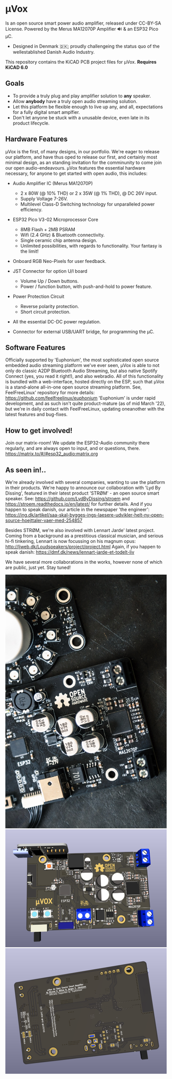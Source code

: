 # µVox

Is an open source smart power audio amplifier, released under CC-BY-SA License.
Powered by the Merus MA12070P Amplifier 🔊 & an ESP32 Pico µC. 

- Designed in Denmark 🇩🇰; proudly challengeing the status quo of the wellestablished Danish Audio Industry. 

This repository contains the KiCAD PCB project files for µVox. **Requires KiCAD 6.0**

## Goals

- To provide a truly plug and play amplifier solution to **any** speaker. 
- Allow **anybody** have a truly open audio streaming solution.
- Let this platform be flexible enough to live up any, and all, expectations for a fully digital smart amplfier. 
- Don't let anyone be stuck with a unusable device, even late in its product lifecycle.  

## Hardware Features

µVox is the first, of many designs, in our portfolio. We're eager to release our platform, and have thus oped to release our first, and certainly most minimal design, as an standing invitation for the comminunity to come join our open audio-endeavours.
µVox features the essential hardware necessary, for anyone to get started with open audio, this includes: 

- Audio Amplifier IC (Merus MA12070P)
  - 2 x 80W (@ 10% THD) or 2 x 35W (@ 1% THD), @ DC 26V input.
  - Supply Voltage 7-26V.
  - Multilevel Class-D Switching technology for unparalleled power efficiency.
    
- ESP32 Pico V3-02 Microprocessor Core
  - 8MB Flash + 2MB PSRAM
  - Wifi (2.4 GHz) & Bluetooth connectivity.
  - Single ceramic chip antenna design. 
  - Unlimited possibilities, with regards to functionality. Your fantasy is the limit!

- Onboard RGB Neo-Pixels for user feedback.

- JST Connector for option U/I board
  - Volume Up / Down buttons. 
  - Power / function button, with push-and-hold to power feature.

- Power Protection Circuit
  - Reverse polarity protection.
  - Short circuit protection.

- All the essential DC-DC power regulation.

- Connector for external USB/UART bridge, for programming the µC. 


## Software Features

Officially supported by 'Euphonium', the most sophisticated open source embedded audio streaming platform we've ever seen, µVox is able to not only do classic A2DP Bluetooth Audio Streaming, but also native Spotify Connect (yes, you read it right!), and also webradio. All of this functionality is bundled with a web-interface, hosted directly on the ESP, such that µVox is a stand-alone all-in-one open source streaming platform. 
See, FeelFreeLinux' repository for more details: https://github.com/feelfreelinux/euphonium
'Euphonium' is under rapid development, and as such isn't quite product-mature (as of mid March '22), but we're in daily contact with FeelFreeLinux, updating oneanother with the latest features and bug-fixes.

## How to get involved!

Join our matrix-room! We update the ESP32-Audio community there regularly, and are always open to input, and or questions, there. 
https://matrix.to/#/#esp32_audio:matrix.org


## As seen in!.. 

We're already involved with several companies, wanting to use the platform in their products.
We're happy to announce our collaboration with 'Lyd By Dissing', featured in their latest product 'STRØM' - an open source smart speaker. 
See: https://github.com/LydByDissing/stroem and https://stroem.readthedocs.io/en/latest/ for further details. 
And if you happen to speak danish, our article in the newspaper 'the engineer': https://ing.dk/artikel/saa-skal-bygges-ings-laesere-udvikler-helt-ny-open-source-hoejttaler-vaer-med-254857

Besides STRØM, we're also involved with Lennart Jarde' latest project. 
Coming from a background as a prestitious classical musician, and serious hi-fi tinkering, Lennart is now focussing on his magnum opus: 
http://ljweb.dk/Loudspeakers/project/project.html
Again, if you happen to speak danish: https://dmf.dk/news/lennart-jarde-et-todelt-liv

We have several more collaborations in the works, however none of which are public, just yet. Stay tuned!


![plot](./Renders/PCB_IRL.jpg)
![plot](./Renders/muvox_wip_front.png)
![plot](./Renders/muvox_wip_back.png)

